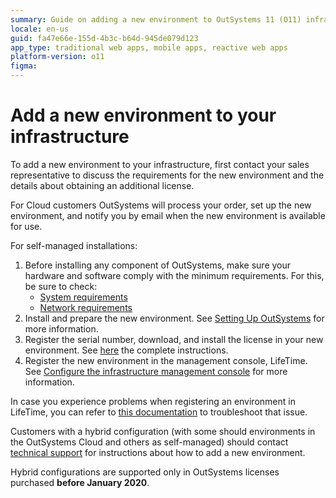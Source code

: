 ```yaml
---
summary: Guide on adding a new environment to OutSystems 11 (O11) infrastructure, covering both cloud and self-managed setups.
locale: en-us
guid: fa47e66e-155d-4b3c-b64d-945de079d123
app_type: traditional web apps, mobile apps, reactive web apps
platform-version: o11
figma:
---
```


# Add a new environment to your infrastructure

To add a new environment to your infrastructure, first contact your sales representative to discuss the requirements for the new environment and the details about obtaining an additional license.

For Cloud customers OutSystems will process your order, set up the new environment, and notify you by email when the new environment is available for use. 

For self-managed installations:

1. Before installing any component of OutSystems, make sure your hardware and software comply with the minimum requirements. For this, be sure to check:
    * [System requirements](https://success.outsystems.com/documentation/11/setup_and_maintain_your_outsystems_infrastructure/setting_up_outsystems/outsystems_system_requirements/) 
    * [Network requirements](https://success.outsystems.com/documentation/11/setup_and_maintain_your_outsystems_infrastructure/setting_up_outsystems/outsystems_network_requirements/)
1. Install and prepare the new environment. See [Setting Up OutSystems](https://success.outsystems.com/Documentation/11/Setup_and_maintain_your_OutSystems_infrastructure/Setting_Up_OutSystems) for more information.
1. Register the serial number, download, and install the license in your new environment. See [here](../enterprise/licensing/manage/get-license-for-env.md) the complete instructions.
1. Register the new environment in the management console, LifeTime. See [Configure the infrastructure management console](https://success.outsystems.com/Documentation/11/Setup_and_maintain_your_OutSystems_infrastructure/Setting_Up_OutSystems/Configure_the_infrastructure_management_console) for more information.

In case you experience problems when registering an environment in LifeTime, you can refer to [this documentation](https://success.outsystems.com/support/troubleshooting/application_lifecycle/error_registering_an_environment_in_lifetime/) to troubleshoot that issue.

Customers with a hybrid configuration (with some should environments in the OutSystems Cloud and others as self-managed) should contact [technical support](https://www.outsystems.com/legal/success/support-terms-and-service-level-agreements-sla-of-the-outsystems-software/#contact-channels) for instructions about how to add a new environment.

<div class="info" markdown="1">

Hybrid configurations are supported only in OutSystems licenses purchased **before January 2020**. 

</div>

